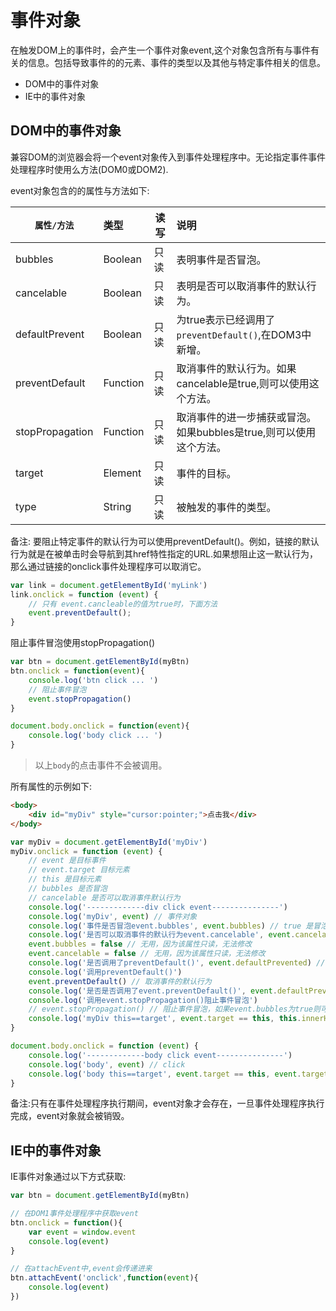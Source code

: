 # 事件对象

在触发DOM上的事件时，会产生一个事件对象event,这个对象包含所有与事件有关的信息。包括导致事件的的元素、事件的类型以及其他与特定事件相关的信息。

- DOM中的事件对象
- IE中的事件对象

## DOM中的事件对象

兼容DOM的浏览器会将一个event对象传入到事件处理程序中。无论指定事件事件处理程序时使用么方法(DOM0或DOM2).

event对象包含的的属性与方法如下:

`属性/方法`         | 类型       | 读写 | 说明
--------------- | :------- | -- | :---------------------------------------
bubbles         | Boolean  | 只读 | 表明事件是否冒泡。
cancelable      | Boolean  | 只读 | 表明是否可以取消事件的默认行为。
defaultPrevent  | Boolean  | 只读 | 为true表示已经调用了`preventDefault()`,在DOM3中新增。
preventDefault  | Function | 只读 | 取消事件的默认行为。如果cancelable是true,则可以使用这个方法。
stopPropagation | Function | 只读 | 取消事件的进一步捕获或冒泡。如果bubbles是true,则可以使用这个方法。
target          | Element  | 只读 | 事件的目标。
type            | String   | 只读 | 被触发的事件的类型。

备注: 要阻止特定事件的默认行为可以使用preventDefault()。例如，链接的默认行为就是在被单击时会导航到其href特性指定的URL.如果想阻止这一默认行为，那么通过链接的onclick事件处理程序可以取消它。

```javascript
var link = document.getElementById('myLink')
link.onclick = function (event) {
    // 只有 event.cancleable的值为true时，下面方法
    event.preventDefault();
}
```

阻止事件冒泡使用stopPropagation()

```javascript
var btn = document.getElementById(myBtn)
btn.onclick = function(event){
    console.log('btn click ... ')
    // 阻止事件冒泡
    event.stopPropagation()
}

document.body.onclick = function(event){
    console.log('body click ... ')
}
```

> 以上`body`的点击事件不会被调用。

所有属性的示例如下:

```html
<body>
    <div id="myDiv" style="cursor:pointer;">点击我</div>
</body>
```

```javascript
var myDiv = document.getElementById('myDiv')
myDiv.onclick = function (event) {
    // event 是目标事件
    // event.target 目标元素
    // this 是目标元素
    // bubbles 是否冒泡
    // cancelable 是否可以取消事件默认行为
    console.log('-------------div click event---------------')
    console.log('myDiv', event) // 事件对象
    console.log('事件是否冒泡event.bubbles', event.bubbles) // true 是冒泡
    console.log('是否可以取消事件的默认行为event.cancelable', event.cancelable) // true 可以取消事件的默认行为
    event.bubbles = false // 无用，因为该属性只读，无法修改
    event.cancelable = false // 无用，因为该属性只读，无法修改
    console.log('是否调用了preventDefault()', event.defaultPrevented) // false 没有调用 (该属性也是只是可读的)
    console.log('调用preventDefault()')
    event.preventDefault() // 取消事件的默认行为
    console.log('是否是否调用了event.preventDefault()', event.defaultPrevented) // true 已经调用
    console.log('调用event.stopPropagation()阻止事件冒泡')
    // event.stopPropagation() // 阻止事件冒泡，如果event.bubbles为true则可以使用这个方法。注意:使用这个方法后body就收不到点击事件了。
    console.log('myDiv this==target', event.target == this, this.innerHTML) // true 点击我
}

document.body.onclick = function (event) {
    console.log('-------------body click event---------------')
    console.log('body', event) // click
    console.log('body this==target', event.target == this, event.target.innerHTML) // false 点击我 。注意:event.target是目标元素(div)，而this是当前元素(body)
}
```

备注:只有在事件处理程序执行期间，event对象才会存在，一旦事件处理程序执行完成，event对象就会被销毁。

## IE中的事件对象

IE事件对象通过以下方式获取:

```javascript
var btn = document.getElementById(myBtn)

// 在DOM1事件处理程序中获取event
btn.onclick = function(){
    var event = window.event
    console.log(event)
}

// 在attachEvent中,event会传递进来
btn.attachEvent('onclick',function(event){
    console.log(event)
})
```
